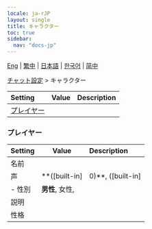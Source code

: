 ```yaml
---
locale: ja-rJP
layout: single
title: キャラクター
toc: true
sidebar:
  nav: "docs-jp"
---
```

[Eng](/dancexr/menu/2025.4/chat/characters) | [繁中](/tw/dancexr/menu/2025.4/chat/characters) | [日本語](/jp/dancexr/menu/2025.4/chat/characters) | [한국어](/kr/dancexr/menu/2025.4/chat/characters) | [简中](/zh/dancexr/menu/2025.4/chat/characters)

[チャット設定](../menu#チャット設定) > キャラクター



| Setting | Value | Description |
| :--- | --- | :--- |
| [プレイヤー](#プレイヤー) |


### **プレイヤー**

| Setting | Value | Description |
| :--- | --- | :--- |
| 名前 || 
| 声 | **([built-in]|0)**, ([built-in]|1), ([built-in]|2), ([built-in]|3), ([built-in]|4), ([built-in]|5), ([built-in]|6), ([built-in]|7), ([built-in]|8), ([built-in]|9), ([built-in]|10), ([built-in]|11), ([built-in]|12), ([built-in]|13), ([built-in]|14), ([built-in]|15), ([built-in]|16), ([built-in]|17), ([built-in]|18), ([built-in]|19),  |  |
|- 性別 | **男性**, 女性,  | 
| 説明 || 
| 性格 || 
